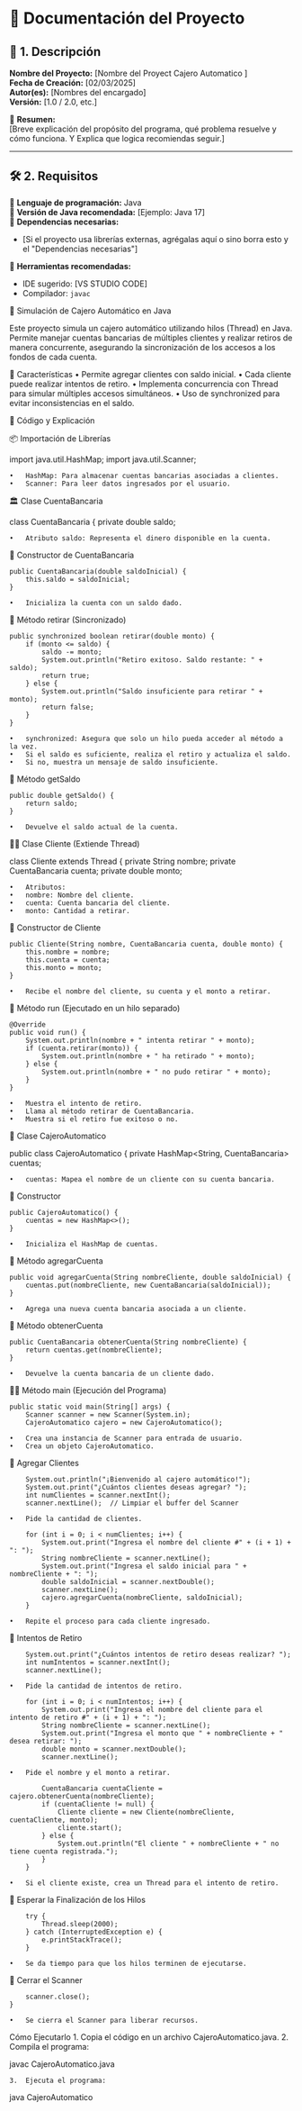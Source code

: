 # 📘 Documentación del Proyecto  

## 📌 1. Descripción  
**Nombre del Proyecto:** [Nombre del Proyect Cajero Automatico ]  
**Fecha de Creación:** [02/03/2025]  
**Autor(es):** [Nombres del encargado]  
**Versión:** [1.0 / 2.0, etc.]  

📢 **Resumen:**  
[Breve explicación del propósito del programa, qué problema resuelve y cómo funciona. Y Explica que logica recomiendas seguir.]  

---

## 🛠 2. Requisitos  
📌 **Lenguaje de programación:** Java  
📌 **Versión de Java recomendada:** [Ejemplo: Java 17]  
📌 **Dependencias necesarias:**  
- [Si el proyecto usa librerías externas, agrégalas aquí o sino borra esto y el "Dependencias necesarias"]  

📌 **Herramientas recomendadas:**  
- IDE sugerido: [VS STUDIO CODE]  
- Compilador: `javac`  




🏦 Simulación de Cajero Automático en Java

Este proyecto simula un cajero automático utilizando hilos (Thread) en Java. Permite manejar cuentas bancarias de múltiples clientes y realizar retiros de manera concurrente, asegurando la sincronización de los accesos a los fondos de cada cuenta.

📌 Características
	•	Permite agregar clientes con saldo inicial.
	•	Cada cliente puede realizar intentos de retiro.
	•	Implementa concurrencia con Thread para simular múltiples accesos simultáneos.
	•	Uso de synchronized para evitar inconsistencias en el saldo.

📜 Código y Explicación

📦 Importación de Librerías

import java.util.HashMap;
import java.util.Scanner;

	•	HashMap: Para almacenar cuentas bancarias asociadas a clientes.
	•	Scanner: Para leer datos ingresados por el usuario.

🏛 Clase CuentaBancaria

class CuentaBancaria {
    private double saldo;

	•	Atributo saldo: Representa el dinero disponible en la cuenta.

🔹 Constructor de CuentaBancaria

    public CuentaBancaria(double saldoInicial) {
        this.saldo = saldoInicial;
    }

	•	Inicializa la cuenta con un saldo dado.

🔹 Método retirar (Sincronizado)

    public synchronized boolean retirar(double monto) {
        if (monto <= saldo) {
            saldo -= monto;
            System.out.println("Retiro exitoso. Saldo restante: " + saldo);
            return true;
        } else {
            System.out.println("Saldo insuficiente para retirar " + monto);
            return false;
        }
    }

	•	synchronized: Asegura que solo un hilo pueda acceder al método a la vez.
	•	Si el saldo es suficiente, realiza el retiro y actualiza el saldo.
	•	Si no, muestra un mensaje de saldo insuficiente.

🔹 Método getSaldo

    public double getSaldo() {
        return saldo;
    }

	•	Devuelve el saldo actual de la cuenta.

👨‍💼 Clase Cliente (Extiende Thread)

class Cliente extends Thread {
    private String nombre;
    private CuentaBancaria cuenta;
    private double monto;

	•	Atributos:
	•	nombre: Nombre del cliente.
	•	cuenta: Cuenta bancaria del cliente.
	•	monto: Cantidad a retirar.

🔹 Constructor de Cliente

    public Cliente(String nombre, CuentaBancaria cuenta, double monto) {
        this.nombre = nombre;
        this.cuenta = cuenta;
        this.monto = monto;
    }

	•	Recibe el nombre del cliente, su cuenta y el monto a retirar.

🔹 Método run (Ejecutado en un hilo separado)

    @Override
    public void run() {
        System.out.println(nombre + " intenta retirar " + monto);
        if (cuenta.retirar(monto)) {
            System.out.println(nombre + " ha retirado " + monto);
        } else {
            System.out.println(nombre + " no pudo retirar " + monto);
        }
    }

	•	Muestra el intento de retiro.
	•	Llama al método retirar de CuentaBancaria.
	•	Muestra si el retiro fue exitoso o no.

🏧 Clase CajeroAutomatico

public class CajeroAutomatico {
    private HashMap<String, CuentaBancaria> cuentas;

	•	cuentas: Mapea el nombre de un cliente con su cuenta bancaria.

🔹 Constructor

    public CajeroAutomatico() {
        cuentas = new HashMap<>();
    }

	•	Inicializa el HashMap de cuentas.

🔹 Método agregarCuenta

    public void agregarCuenta(String nombreCliente, double saldoInicial) {
        cuentas.put(nombreCliente, new CuentaBancaria(saldoInicial));
    }

	•	Agrega una nueva cuenta bancaria asociada a un cliente.

🔹 Método obtenerCuenta

    public CuentaBancaria obtenerCuenta(String nombreCliente) {
        return cuentas.get(nombreCliente);
    }

	•	Devuelve la cuenta bancaria de un cliente dado.

🏃‍♂️ Método main (Ejecución del Programa)

    public static void main(String[] args) {
        Scanner scanner = new Scanner(System.in);
        CajeroAutomatico cajero = new CajeroAutomatico();

	•	Crea una instancia de Scanner para entrada de usuario.
	•	Crea un objeto CajeroAutomatico.

🔹 Agregar Clientes

        System.out.println("¡Bienvenido al cajero automático!");
        System.out.print("¿Cuántos clientes deseas agregar? ");
        int numClientes = scanner.nextInt();
        scanner.nextLine();  // Limpiar el buffer del Scanner

	•	Pide la cantidad de clientes.

        for (int i = 0; i < numClientes; i++) {
            System.out.print("Ingresa el nombre del cliente #" + (i + 1) + ": ");
            String nombreCliente = scanner.nextLine();
            System.out.print("Ingresa el saldo inicial para " + nombreCliente + ": ");
            double saldoInicial = scanner.nextDouble();
            scanner.nextLine();
            cajero.agregarCuenta(nombreCliente, saldoInicial);
        }

	•	Repite el proceso para cada cliente ingresado.

🔹 Intentos de Retiro

        System.out.print("¿Cuántos intentos de retiro deseas realizar? ");
        int numIntentos = scanner.nextInt();
        scanner.nextLine();

	•	Pide la cantidad de intentos de retiro.

        for (int i = 0; i < numIntentos; i++) {
            System.out.print("Ingresa el nombre del cliente para el intento de retiro #" + (i + 1) + ": ");
            String nombreCliente = scanner.nextLine();
            System.out.print("Ingresa el monto que " + nombreCliente + " desea retirar: ");
            double monto = scanner.nextDouble();
            scanner.nextLine();

	•	Pide el nombre y el monto a retirar.

            CuentaBancaria cuentaCliente = cajero.obtenerCuenta(nombreCliente);
            if (cuentaCliente != null) {
                Cliente cliente = new Cliente(nombreCliente, cuentaCliente, monto);
                cliente.start();
            } else {
                System.out.println("El cliente " + nombreCliente + " no tiene cuenta registrada.");
            }
        }

	•	Si el cliente existe, crea un Thread para el intento de retiro.

🔹 Esperar la Finalización de los Hilos

        try {
            Thread.sleep(2000);
        } catch (InterruptedException e) {
            e.printStackTrace();
        }

	•	Se da tiempo para que los hilos terminen de ejecutarse.

🔹 Cerrar el Scanner

        scanner.close();
    }

	•	Se cierra el Scanner para liberar recursos.

  Cómo Ejecutarlo
	1.	Copia el código en un archivo CajeroAutomatico.java.
	2.	Compila el programa:

javac CajeroAutomatico.java


	3.	Ejecuta el programa:

java CajeroAutomatico
